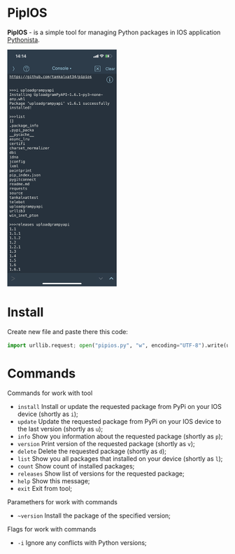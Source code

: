 # PipIOS
**PipIOS** - is a simple tool for managing Python packages in IOS application [Pythonista](http://omz-software.com/pythonista/).

<img src="https://github.com/tankalxat34/pipios/raw/content/IMG_5265.PNG" alt="image1" width=250px>

# Install

Create new file and paste there this code:

```py
import urllib.request; open("pipios.py", "w", encoding="UTF-8").write(urllib.request.urlopen("https://bit.ly/3R4y9gk").read().decode("utf-8"))
```

# Commands
Commands for work with tool
- `install`     Install or update the requested package from PyPi on your IOS device (shortly as `i`);
- `update`      Update the requested package from PyPi on your IOS device to the last version (shortly as `u`);
- `info`        Show you information about the requested package (shortly as `p`);
- `version`     Print version of the requested package (shortly as `v`);
- `delete`      Delete the requested package (shortly as `d`);
- `list`        Show you all packages that installed on your device (shortly as `l`);
- `count`       Show count of installed packages;
- `releases`    Show list of versions for the requested package;
- `help`        Show this message;
- `exit`        Exit from tool;

Paramethers for work with commands
- `~version`    Install the package of the specified version;

Flags for work with commands
- `-i`          Ignore any conflicts with Python versions;
